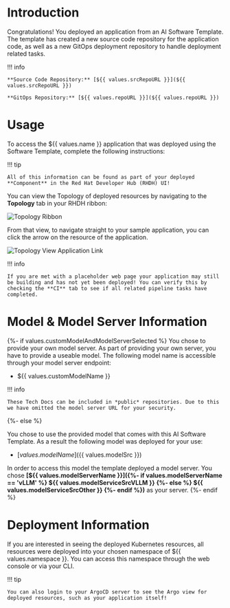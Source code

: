# **Introduction**

Congratulations! You deployed an application from an AI Software Template. The template has created a new source code repository for the application code, as well as a new GitOps deployment repository to handle deployment related tasks.

!!! info

    **Source Code Repository:** [${{ values.srcRepoURL }}](${{ values.srcRepoURL }})

    **GitOps Repository:** [${{ values.repoURL }}](${{ values.repoURL }})

# **Usage**

To access the ${{ values.name }} application that was deployed using the Software Template, complete the following instructions:

!!! tip

    All of this information can be found as part of your deployed **Component** in the Red Hat Developer Hub (RHDH) UI!

You can view the Topology of deployed resources by navigating to the **Topology** tab in your RHDH ribbon:

![Topology Ribbon](./images/topology-ribbon.png)

From that view, to navigate straight to your sample application, you can click the arrow on the resource of the application.

![Topology View Application Link](./images/topology-app-link.png)

!!! info

    If you are met with a placeholder web page your application may still be building and has not yet been deployed! You can verify this by checking the **CI** tab to see if all related pipeline tasks have completed.

# **Model & Model Server Information**

{%- if values.customModelAndModelServerSelected %}
You chose to provide your own model server. As part of providing your own server, you have to provide a useable model. The following model name is accessible through your model server endpoint:

- ${{ values.customModelName }}

!!! info

    These Tech Docs can be included in *public* repositories. Due to this we have omitted the model server URL for your security.
{%- else %}

You chose to use the provided model that comes with this AI Software Template. As a result the following model was deployed for your use:

- [${{ values.modelName }}](${{ values.modelSrc }})

In order to access this model the template deployed a model server. You chose **[${{ values.modelServerName }}]({%- if values.modelServerName == 'vLLM' %} ${{ values.modelServiceSrcVLLM }} {%- else %} ${{ values.modelServiceSrcOther }} {%- endif %})** as your server.
{%- endif %}

# **Deployment Information**

If you are interested in seeing the deployed Kubernetes resources, all resources were deployed into your chosen namespace of ${{ values.namespace }}. You can access this namespace through the web console or via your CLI.

!!! tip

    You can also login to your ArgoCD server to see the Argo view for deployed resources, such as your application itself!
